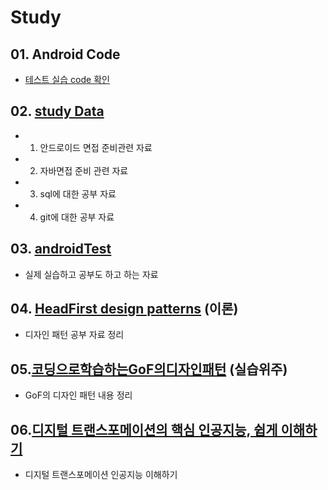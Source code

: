 # Study
## 01. Android Code
- [테스트 실습 code 확인](./01.androidCode)


## 02. [study Data](./02.studyData)
- 1. 안드로이드 면접 준비관련 자료
- 2. 자바면접 준비 관련 자료
- 3. sql에 대한 공부 자료
- 4. git에 대한 공부 자료

## 03. [androidTest](./03.anroidTest)
- 실제 실습하고 공부도 하고 하는 자료

## 04. [HeadFirst design patterns](./04.HeadFirst_design_patterns) (이론)
- 디자인 패턴 공부 자료 정리

## 05.[코딩으로학습하는GoF의디자인패턴](./05.코딩으로학습하는GoF의디자인패턴) (실습위주)
- GoF의 디자인 패턴 내용 정리

## 06.[디지털 트랜스포메이션의 핵심 인공지능, 쉽게 이해하기](06.인공지능이해하기)
- 디지털 트랜스포메이션 인공지능 이해하기

